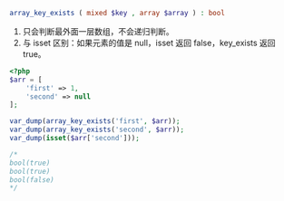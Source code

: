 ```php
array_key_exists ( mixed $key , array $array ) : bool
```

1. 只会判断最外面一层数组，不会递归判断。
2. 与 isset 区别：如果元素的值是 null，isset 返回 false，key_exists 返回 true。

```php
<?php
$arr = [
    'first' => 1,
    'second' => null
];

var_dump(array_key_exists('first', $arr));
var_dump(array_key_exists('second', $arr));
var_dump(isset($arr['second']));

/*
bool(true)
bool(true)
bool(false)
*/
```